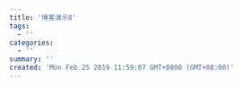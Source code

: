 ```yaml
---
title: '博客演示8'
tags:
  - ''
categories:
  - ''
summary: ''
created: 'Mon Feb 25 2019 11:59:07 GMT+0800 (GMT+08:00)'
---
```

